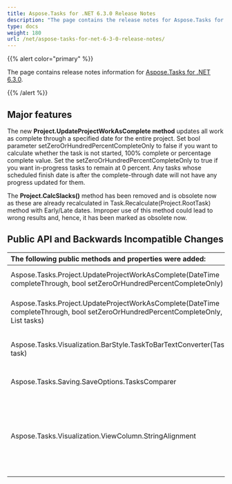 ```yaml
---
title: Aspose.Tasks for .NET 6.3.0 Release Notes
description: "The page contains the release notes for Aspose.Tasks for .NET 6.3.0."
type: docs
weight: 180
url: /net/aspose-tasks-for-net-6-3-0-release-notes/
---
```


{{% alert color="primary" %}} 

The page contains release notes information for [Aspose.Tasks for .NET 6.3.0](https://downloads.aspose.com/tasks/net/new-releases/aspose.tasks-for-.net-6.3.0-(dlls-only)/).

{{% /alert %}}

## **Major features**
The new **Project.UpdateProjectWorkAsComplete method** updates all work as complete through a specified date for the entire project. Set bool parameter setZeroOrHundredPercentCompleteOnly to false if you want to calculate whether the task is not started, 100% complete or percentage complete value. Set the setZeroOrHundredPercentCompleteOnly to true if you want in-progress tasks to remain at 0 percent. Any tasks whose scheduled finish date is after the complete-through date will not have any progress updated for them.

The **Project.CalcSlacks()** method has been removed and is obsolete now as these are already recalculated in Task.Recalculate(Project.RootTask) method with Early/Late dates. Improper use of this method could lead to wrong results and, hence, it has been marked as obsolete now.

## **Public API and Backwards Incompatible Changes**
|**The following public methods and properties were added:**|**Description**|
| :- | :- |
| Aspose.Tasks.Project.UpdateProjectWorkAsComplete(DateTime completeThrough, bool setZeroOrHundredPercentCompleteOnly) | The method updates all work as complete through a specified date for the entire project. |
| Aspose.Tasks.Project.UpdateProjectWorkAsComplete(DateTime completeThrough, bool setZeroOrHundredPercentCompleteOnly, List<Task> tasks) | The method updates all work as complete through a specified date for the specified list of tasks in a project. |
| Aspose.Tasks.Visualization.BarStyle.TaskToBarTextConverter(Task task) | The delegate allows to specify a code to be used to render text on the right of task bar when rendering Gantt chart view. |
| Aspose.Tasks.Saving.SaveOptions.TasksComparer | The delegate It allows to specify sorting order of tasks in the Gantt chart view. |
| Aspose.Tasks.Visualization.ViewColumn.StringAlignment | The property allows left, right or centered alignment of text in columns of PresentationFormat.GanttChart, PresentationFormat.TaskUsage, PresentationFormat.ResourceUsage and PresentationFormat.ResourceSheet presentation formats. |
